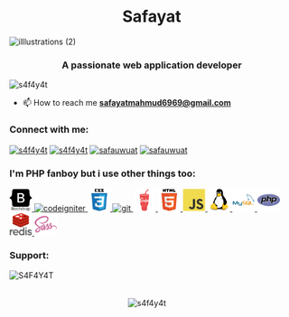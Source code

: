 <h1 align="center">Safayat</h1>

  ![illlustrations (2)](https://user-images.githubusercontent.com/46479689/211733894-16daa637-25f9-432a-b7e1-0689c39aef5a.svg)



<h3 align="center">A passionate web application developer</h3>

<p align="left"> <img src="https://komarev.com/ghpvc/?username=s4f4y4t&label=Profile%20views&color=0e75b6&style=flat" alt="s4f4y4t" /> </p>

- 📫 How to reach me **safayatmahmud6969@gmail.com**

<h3 align="left">Connect with me:</h3>
<p align="left">
<a href="https://twitter.com/s4f4y4t" target="blank"><img align="center" src="https://raw.githubusercontent.com/rahuldkjain/github-profile-readme-generator/master/src/images/icons/Social/twitter.svg" alt="s4f4y4t" height="30" width="40" /></a>
<a href="https://linkedin.com/in/s4f4y4t" target="blank"><img align="center" src="https://raw.githubusercontent.com/rahuldkjain/github-profile-readme-generator/master/src/images/icons/Social/linked-in-alt.svg" alt="s4f4y4t" height="30" width="40" /></a>
<a href="https://fb.com/safauwuat" target="blank"><img align="center" src="https://raw.githubusercontent.com/rahuldkjain/github-profile-readme-generator/master/src/images/icons/Social/facebook.svg" alt="safauwuat" height="30" width="40" /></a>
<a href="https://instagram.com/safauwuat" target="blank"><img align="center" src="https://raw.githubusercontent.com/rahuldkjain/github-profile-readme-generator/master/src/images/icons/Social/instagram.svg" alt="safauwuat" height="30" width="40" /></a>
</p>

<h3 align="left">I'm PHP fanboy but i use other things too:</h3>
<p align="left"> <a href="https://getbootstrap.com" target="_blank" rel="noreferrer"> <img src="https://raw.githubusercontent.com/devicons/devicon/master/icons/bootstrap/bootstrap-plain-wordmark.svg" alt="bootstrap" width="40" height="40"/> </a> <a href="https://codeigniter.com" target="_blank" rel="noreferrer"> <img src="https://cdn.worldvectorlogo.com/logos/codeigniter.svg" alt="codeigniter" width="40" height="40"/> </a> <a href="https://www.w3schools.com/css/" target="_blank" rel="noreferrer"> <img src="https://raw.githubusercontent.com/devicons/devicon/master/icons/css3/css3-original-wordmark.svg" alt="css3" width="40" height="40"/> </a> <a href="https://git-scm.com/" target="_blank" rel="noreferrer"> <img src="https://www.vectorlogo.zone/logos/git-scm/git-scm-icon.svg" alt="git" width="40" height="40"/> </a> <a href="https://gulpjs.com" target="_blank" rel="noreferrer"> <img src="https://raw.githubusercontent.com/devicons/devicon/master/icons/gulp/gulp-plain.svg" alt="gulp" width="40" height="40"/> </a> <a href="https://www.w3.org/html/" target="_blank" rel="noreferrer"> <img src="https://raw.githubusercontent.com/devicons/devicon/master/icons/html5/html5-original-wordmark.svg" alt="html5" width="40" height="40"/> </a> <a href="https://developer.mozilla.org/en-US/docs/Web/JavaScript" target="_blank" rel="noreferrer"> <img src="https://raw.githubusercontent.com/devicons/devicon/master/icons/javascript/javascript-original.svg" alt="javascript" width="40" height="40"/> </a> <a href="https://www.linux.org/" target="_blank" rel="noreferrer"> <img src="https://raw.githubusercontent.com/devicons/devicon/master/icons/linux/linux-original.svg" alt="linux" width="40" height="40"/> </a> <a href="https://www.mysql.com/" target="_blank" rel="noreferrer"> <img src="https://raw.githubusercontent.com/devicons/devicon/master/icons/mysql/mysql-original-wordmark.svg" alt="mysql" width="40" height="40"/> </a> <a href="https://www.php.net" target="_blank" rel="noreferrer"> <img src="https://raw.githubusercontent.com/devicons/devicon/master/icons/php/php-original.svg" alt="php" width="40" height="40"/> </a> <a href="https://redis.io" target="_blank" rel="noreferrer"> <img src="https://raw.githubusercontent.com/devicons/devicon/master/icons/redis/redis-original-wordmark.svg" alt="redis" width="40" height="40"/> </a> <a href="https://sass-lang.com" target="_blank" rel="noreferrer"> <img src="https://raw.githubusercontent.com/devicons/devicon/master/icons/sass/sass-original.svg" alt="sass" width="40" height="40"/> </a> </p>

<h3 align="left">Support:</h3>
<p><a href="https://www.buymeacoffee.com/S4F4Y4T"> <img align="left" src="https://cdn.buymeacoffee.com/buttons/v2/default-yellow.png" height="50" width="210" alt="S4F4Y4T" /></a></p><br><br>

<p><img align="center" src="https://github-readme-stats.vercel.app/api/top-langs?username=s4f4y4t&show_icons=true&locale=en&layout=compact" alt="s4f4y4t" /></p>
